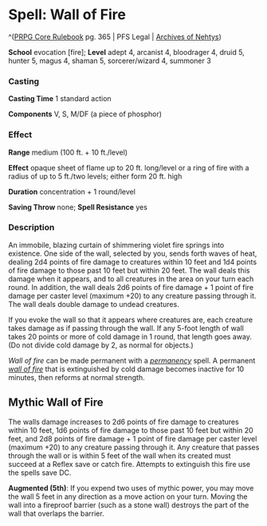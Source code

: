 # Spell: Wall of Fire

^([PRPG Core Rulebook][ss-wall-of-fire] pg. 365 | PFS Legal | [Archives of Nehtys][sn-wall-of-fire])

**School** evocation [fire]; **Level** adept 4, arcanist 4, bloodrager 4, druid 5, hunter 5, magus 4, shaman 5, sorcerer/wizard 4, summoner 3

### Casting

**Casting Time** 1 standard action  

**Components** V, S, M/DF (a piece of phosphor)

### Effect

**Range** medium (100 ft. + 10 ft./level)  

**Effect** opaque sheet of flame up to 20 ft. long/level or a ring of fire with a radius of up to 5 ft./two levels; either form 20 ft. high  

**Duration** concentration + 1 round/level  

**Saving Throw** none; **Spell Resistance** yes

### Description

An immobile, blazing curtain of shimmering violet fire springs into existence. One side of the wall, selected by you, sends forth waves of heat, dealing 2d4 points of fire damage to creatures within 10 feet and 1d4 points of fire damage to those past 10 feet but within 20 feet. The wall deals this damage when it appears, and to all creatures in the area on your turn each round. In addition, the wall deals 2d6 points of fire damage + 1 point of fire damage per caster level (maximum +20) to any creature passing through it. The wall deals double damage to undead creatures.  

If you evoke the wall so that it appears where creatures are, each creature takes damage as if passing through the wall. If any 5-foot length of wall takes 20 points or more of cold damage in 1 round, that length goes away. (Do not divide cold damage by 2, as normal for objects.)  

_Wall of fire_ can be made permanent with a _[permanency]_ spell. A permanent _[wall of fire]_ that is extinguished by cold damage becomes inactive for 10 minutes, then reforms at normal strength.

## Mythic Wall of Fire

The walls damage increases to 2d6 points of fire damage to creatures within 10 feet, 1d6 points of fire damage to those past 10 feet but within 20 feet, and 2d8 points of fire damage + 1 point of fire damage per caster level (maximum +20) to any creature passing through it. Any creature that passes through the wall or is within 5 feet of the wall when its created must succeed at a Reflex save or catch fire. Attempts to extinguish this fire use the spells save DC.   

**Augmented (5th)**: If you expend two uses of mythic power, you may move the wall 5 feet in any direction as a move action on your turn. Moving the wall into a fireproof barrier (such as a stone wall) destroys the part of the wall that overlaps the barrier.

[ss-wall-of-fire]: http://paizo.com/pathfinderRPG/v57
[sn-wall-of-fire]: http://www.archivesofnethys.com/SpellDisplay.aspx?ItemName=Wall%20of%20Fire
[permanency]: http://www.archivesofnethys.com/SpellDisplay.aspx?ItemName=permanency
[wall of fire]: http://www.archivesofnethys.com/SpellDisplay.aspx?ItemName=wall%20of%20fire